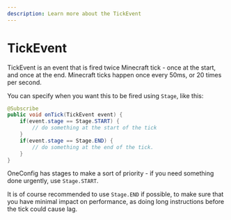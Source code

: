 ```yaml
---
description: Learn more about the TickEvent
---
```


# TickEvent

TickEvent is an event that is fired twice Minecraft tick - once at the start, and once at the end. Minecraft ticks happen once every 50ms, or 20 times per second.



You can specify when you want this to be fired using `Stage`, like this:

```java
@Subscribe
public void onTick(TickEvent event) {
    if(event.stage == Stage.START) {
        // do something at the start of the tick
    }
    if(event.stage == Stage.END) {
        // do something at the end of the tick.
    }
}
```

OneConfig has stages to make a sort of priority - if you need something done urgently, use `Stage.START`.

It is of course recommended to use `Stage.END` if possible, to make sure that you have minimal impact on performance, as doing long instructions before the tick could cause lag.
